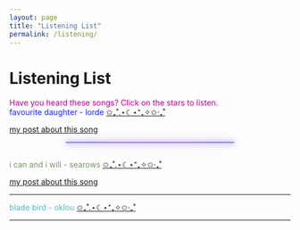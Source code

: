 ```yaml
---
layout: page
title: "Listening List"
permalink: /listening/
---
```


# Listening List 

<div style = "color: #bb0091;">
  Have you heard these songs? Click on the stars to listen.
</div>

<div class ="indent" style = "color: #1d27fa;">
favourite daughter - lorde
  <a href="/assets/favourite-daughter.mp3" onclick="playOnly('favd'); return false;">
          ✩₊˚.⋆☾⋆⁺₊✧✩‧₊˚  
  </a>
  <audio id="favd" src="/assets/favourite-daughter.mp3"></audio>
  <p><a href="/2025-07-03/favourite-daughter">my post about this song</a></p>
</div>
<hr style="
  border: none;
  height: 2px;
  background: linear-gradient(to right, #7f7fff, #b36bff, #7f7fff);
  margin: 10px auto 30px;
  width: 60%;
  box-shadow:
    0 0 8px #7f7fff,
    0 0 16px #b36bff;
">
<div class = "indent" style = "color:#78936b;">
i can and i will - searows
 <a href="/assets/icaniwill.mp3" onclick="playOnly('icaiw'); return false;">
          ✩₊˚.⋆☾⋆⁺₊✧✩‧₊˚  
  </a>
  <audio id="icaiw" src="/assets/icaniwill.mp3"></audio>
  <p><a href="/2025-07-18/i-can-and-i-will">my post about this song</a></p>
</div>
<hr>
<div class = "indent" style = "color:#58b6c3;">
blade bird - oklou
  <a href="/assets/bladebird.mp3" onclick="playOnly('bbird'); return false;">
          ✩₊˚.⋆☾⋆⁺₊✧✩‧₊˚  
  </a>
  <audio id="bbird" src="/assets/bladebird.mp3"></audio>
</div>
<hr>
<script>
function playOnly(id) {
  document.querySelectorAll('audio').forEach(function(audio) {
    audio.pause();
    audio.currentTime = 0;
  });

  document.getElementById(id).play();
}
</script>


